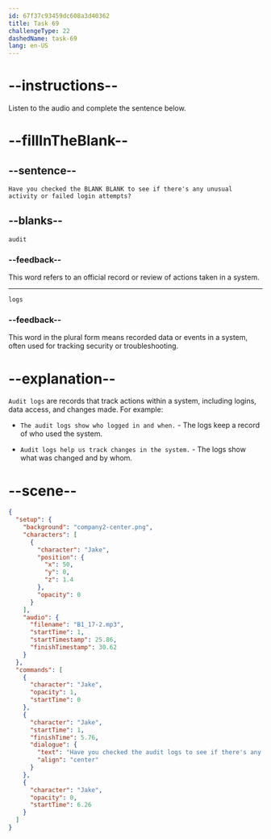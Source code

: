 ```yaml
---
id: 67f37c93459dc608a3d40362
title: Task 69
challengeType: 22
dashedName: task-69
lang: en-US
---
```


<!-- (audio) Jake: Have you checked the audit logs to see if there's any unusual activity or failed login attempts? -->

# --instructions--

Listen to the audio and complete the sentence below.

# --fillInTheBlank--

## --sentence--

`Have you checked the BLANK BLANK to see if there's any unusual activity or failed login attempts?`

## --blanks--

`audit`

### --feedback--

This word refers to an official record or review of actions taken in a system.

---

`logs`

### --feedback--

This word in the plural form means recorded data or events in a system, often used for tracking security or troubleshooting.

# --explanation--

`Audit logs` are records that track actions within a system, including logins, data access, and changes made. For example:

- `The audit logs show who logged in and when.` - The logs keep a record of who used the system.

- `Audit logs help us track changes in the system.` - The logs show what was changed and by whom.

# --scene--

```json
{
  "setup": {
    "background": "company2-center.png",
    "characters": [
      {
        "character": "Jake",
        "position": {
          "x": 50,
          "y": 0,
          "z": 1.4
        },
        "opacity": 0
      }
    ],
    "audio": {
      "filename": "B1_17-2.mp3",
      "startTime": 1,
      "startTimestamp": 25.86,
      "finishTimestamp": 30.62
    }
  },
  "commands": [
    {
      "character": "Jake",
      "opacity": 1,
      "startTime": 0
    },
    {
      "character": "Jake",
      "startTime": 1,
      "finishTime": 5.76,
      "dialogue": {
        "text": "Have you checked the audit logs to see if there's any unusual activity or failed login attempts?",
        "align": "center"
      }
    },
    {
      "character": "Jake",
      "opacity": 0,
      "startTime": 6.26
    }
  ]
}
```
